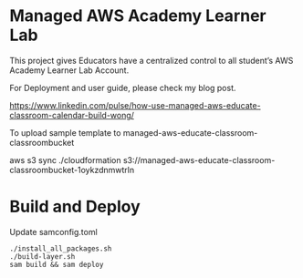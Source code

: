 # Managed AWS Academy Learner Lab

This project gives Educators have a centralized control to all student’s AWS Academy Learner Lab Account.

For Deployment and user guide, please check my blog post.

https://www.linkedin.com/pulse/how-use-managed-aws-educate-classroom-calendar-build-wong/


To upload sample template to managed-aws-educate-classroom-classroombucket

aws s3 sync ./cloudformation  s3://managed-aws-educate-classroom-classroombucket-1oykzdnmwtrln

# Build and Deploy

Update samconfig.toml

```
./install_all_packages.sh
./build-layer.sh
sam build && sam deploy
```


